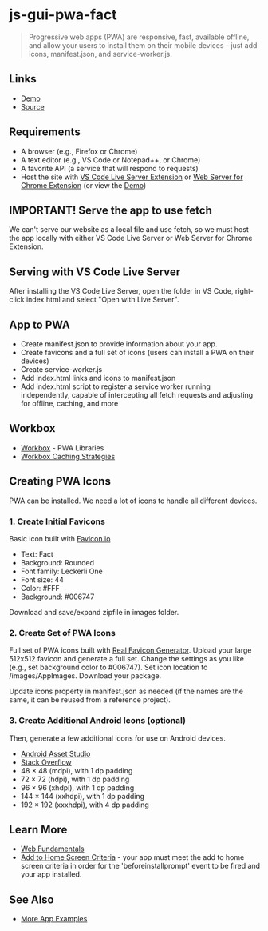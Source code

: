 # js-gui-pwa-fact

> Progressive web apps (PWA) are responsive, fast, available offline, and allow your users to install them on their mobile devices - just add icons, manifest.json, and service-worker.js.

## Links

- [Demo](https://denisecase.github.io/js-gui-pwa-fact/)
- [Source](https://github.com/denisecase/js-gui-pwa-fact)

## Requirements

- A browser (e.g., Firefox or Chrome)
- A text editor (e.g., VS Code or Notepad++, or Chrome)
- A favorite API (a service that will respond to requests)
- Host the site with [VS Code Live Server Extension](https://marketplace.visualstudio.com/items?itemName=ritwickdey.LiveServer) or [Web Server for Chrome Extension](https://chrome.google.com/webstore/detail/web-server-for-chrome/ofhbbkphhbklhfoeikjpcbhemlocgigb) (or view the [Demo](https://denisecase.github.io/js-gui-pwa-fact/))

## IMPORTANT! Serve the app to use fetch

We can't serve our website as a local file and use fetch, so we must host the app locally with either VS Code Live Server or Web Server for Chrome Extension.

## Serving with VS Code Live Server

After installing the VS Code Live Server, open the folder in VS Code, right-click index.html and select "Open with Live Server".

## App to PWA

- Create manifest.json to provide information about your app.
- Create favicons and a full set of icons (users can install a PWA on their devices)
- Create service-worker.js
- Add index.html links and icons to manifest.json
- Add index.html script to register a service worker running independently, capable of intercepting all fetch requests and adjusting for offline, caching, and more

## Workbox

- [Workbox](https://developers.google.com/web/tools/workbox) - PWA Libraries
- [Workbox Caching Strategies](https://developers.google.com/web/tools/workbox/modules/workbox-strategies)

## Creating PWA Icons

PWA can be installed. We need a lot of icons to handle all different devices.

### 1. Create Initial Favicons

Basic icon built with [Favicon.io](https://favicon.io)

- Text: Fact
- Background: Rounded
- Font family: Leckerli One
- Font size: 44
- Color: #FFF
- Background: #006747

Download and save/expand zipfile in images folder.

### 2. Create Set of PWA Icons

Full set of PWA icons built with [Real Favicon Generator](https://realfavicongenerator.net/).  Upload your large 512x512 favicon and generate a full set. Change the settings as you like (e.g., set background color to #006747). Set icon location to /images/AppImages. Download your package.

Update icons property in manifest.json as needed (if the names are the same, it can be reused from a reference project).

### 3. Create Additional Android Icons (optional)

Then, generate a few additional icons for use on Android devices.

- [Android Asset Studio](https://romannurik.github.io/AndroidAssetStudio/icons-launcher.html)
- [Stack Overflow](https://stackoverflow.com/questions/12768128/android-launcher-icon-size)
- 48 × 48 (mdpi), with 1 dp padding
- 72 × 72 (hdpi), with 1 dp padding
- 96 × 96 (xhdpi), with 1 dp padding
- 144 × 144 (xxhdpi), with 1 dp padding
- 192 × 192 (xxxhdpi), with 4 dp padding

## Learn More

- [Web Fundamentals](https://developers.google.com/web/fundamentals/)
- [Add to Home Screen Criteria](https://developers.google.com/web/fundamentals/app-install-banners/#criteria) - your app must meet the add to home screen criteria in order for the 'beforeinstallprompt' event to be fired and your app installed.

## See Also

- [More App Examples](https://profcase.github.io/web-apps-list/)
